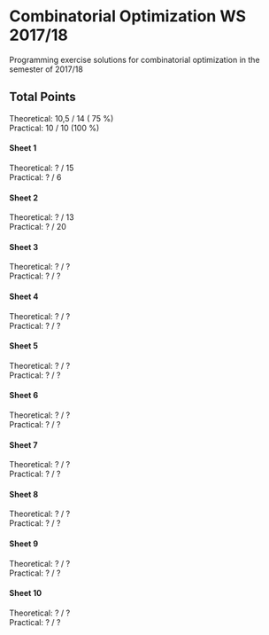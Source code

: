# Combinatorial Optimization WS 2017/18

Programming exercise solutions for combinatorial optimization in the semester of 2017/18

## Total Points

Theoretical:    10,5 / 14   ( 75 %)  
Practical:        10 / 10   (100 %)  

#### Sheet 1

Theoretical:       ? / 15  
Practical:         ? / 6

#### Sheet 2

Theoretical:       ? / 13  
Practical:         ? / 20

#### Sheet 3

Theoretical:       ? / ?  
Practical:         ? / ?

#### Sheet 4

Theoretical:       ? / ?  
Practical:         ? / ?

#### Sheet 5

Theoretical:       ? / ?  
Practical:         ? / ?

#### Sheet 6

Theoretical:       ? / ?  
Practical:         ? / ?

#### Sheet 7

Theoretical:       ? / ?  
Practical:         ? / ?

#### Sheet 8

Theoretical:       ? / ?  
Practical:         ? / ?

#### Sheet 9

Theoretical:       ? / ?  
Practical:         ? / ?

#### Sheet 10

Theoretical:       ? / ?  
Practical:         ? / ?